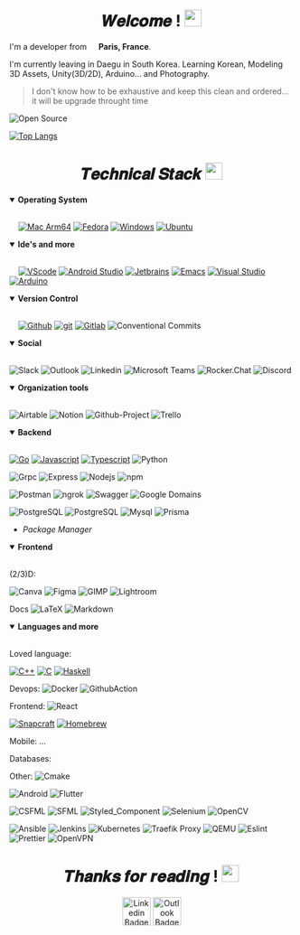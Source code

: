 <h1 align="center">𝑾𝒆𝒍𝒄𝒐𝒎𝒆 ! <img src="https://emojis.slackmojis.com/emojis/images/1531849430/4246/blob-sunglasses.gif?1531849430" width="30"/></h1>

I'm a developer from <img src="https://cdn-icons-png.flaticon.com/512/197/197560.png" width="13"/> **Paris, France**.

I'm currently leaving in Daegu in South Korea. Learning Korean, Modeling 3D Assets, Unity(3D/2D), Arduino... and Photography.

> I don't know how to be exhaustive and keep this clean and ordered... it will be upgrade throught time
 
<img src="https://badges.frapsoft.com/os/v2/open-source.svg?v=103" alt="Open Source"/>


<!-- ![ghchart](https://ghchart.rshah.org/perry-chouteau)-->

<!--![GitHub Stats](https://github-readme-stats.vercel.app/api?username=perry-chouteau&show_icons=true&theme=dark&disable_animations=true)-->
[![Top Langs](https://github-readme-stats.vercel.app/api/top-langs/?username=perry-chouteau&hide=cmake,makefile,html,css,scss,objective-c,perl&langs_count=10&layout=compact&theme=dark&disable_animations=true)](https://github.com/Perry-chouteau/Perry-chouteau)

<h1 align=center>𝑻𝒆𝒄𝒉𝒏𝒊𝒄𝒂𝒍 𝑺𝒕𝒂𝒄𝒌 <img src="https://emojis.slackmojis.com/emojis/images/1643514558/5570/confused_dog.gif?1643514558" width="30"/></h1>

<details open>
  <summary><b>Operating System</b></summary>
  <br/>

    [![Mac Arm64](https://img.shields.io/badge/-Mac%20Arm64-FFFFFF?style=flat&logo=apple&logoColor=black)](https://www.apple.com/uk/newsroom/2023/01/apple-unveils-m2-pro-and-m2-max-next-generation-chips-for-next-level-workflows)
[![Fedora](https://img.shields.io/badge/-Fedora-51A2DA?style=flat&logo=fedora&logoColor=white)](https://fedoraproject.org)
[![Windows](https://img.shields.io/badge/-Windows-0078D6?style=flat&logo=windows-11&logoColor=white)](https://en.wikipedia.org/wiki/Microsoft_Windows)
[![Ubuntu](https://img.shields.io/badge/-Ubuntu-E95420?style=flat&logo=ubuntu&logoColor=white)](https://en.wikipedia.org/wiki/Linux)

</details>

<details open>
  <summary><b>Ide's and more</b></summary>
  <br/>

    [![VScode](https://img.shields.io/badge/-VScode-007ACC?style=flat&logo=visual-studio-code&logoColor=white)](https://code.visualstudio.com/?wt.mc_id=DX_841432)
[![Android Studio](https://img.shields.io/badge/-Android_Studio-3DDC84?style=flat&logo=android-studio&logoColor=white)](https://developer.android.com/studio)
[![Jetbrains](https://img.shields.io/badge/-JetBrains-FFFFFF?style=flat&logo=jetbrains&logoColor=black)](https://www.jetbrains.com)
[![Emacs](https://img.shields.io/badge/-Emacs-7F5AB6?style=flat&logo=gnuemacs&logoColor=white)](https://www.jetbrains.com)
[![Visual Studio](https://img.shields.io/badge/-Visual_Studio-5C2D91?style=flat&logo=visual-studio&logoColor=white)](https://visualstudio.microsoft.com/#vs-section)
[![Arduino](https://img.shields.io/badge/-Arduino-00878F?style=flat&logo=arduino&logoColor=white)](https://visualstudio.microsoft.com/#vs-section)

</details>

<details open>
  <summary><b>Version Control</b></summary>
  <br/>

    [![Github](https://img.shields.io/badge/-Github-000000?style=flat&logo=github&logoColor=white)](https://github.com)
[![git](https://img.shields.io/badge/-Git-F05032?style=flat&logo=git&logoColor=white)](https://git-scm.com)
[![Gitlab](https://img.shields.io/badge/-Gitlab-FC6D26?style=flat&logo=gitlab&logoColor=white)](https://gitlab.com)
![Conventional Commits](https://img.shields.io/badge/-Conventional_Commits-FE5196?style=flat&logo=Conventional-Commits&logoColor=white)

</details>

<details open>
  <summary><b>Social</b></summary>
  <br/>

![Slack](https://img.shields.io/badge/-Slack-4A154B?style=flat&logo=slack&logoColor=white)
![Outlook](https://img.shields.io/badge/-Microsoft_Teams-6264A7?style=flat&logo=microsoftteams&logoColor=white)
![Linkedin](https://img.shields.io/badge/-Linkedin-0A66C2?style=flat&logo=linkedin&logoColor=white)
![Microsoft Teams](https://img.shields.io/badge/-Microsoft_Teams-6264A7?style=flat&logo=microsoftteams&logoColor=white) 
![Rocker.Chat](https://img.shields.io/badge/-Rocker.Chat-F5455C?style=flat&logo=rocket.chat&logoColor=white)
![Discord](https://img.shields.io/badge/-Discord-5865F2?style=flat&logo=discord&logoColor=white)

</details>

<details open>
  <summary><b>Organization tools</b></summary>
  <br/>

![Airtable](https://img.shields.io/badge/-Airtable-18BFFF?style=flat&logo=airtable&logoColor=white)
![Notion](https://img.shields.io/badge/-Notion-000000?style=flat&logo=notion&logoColor=white)
![Github-Project](https://img.shields.io/badge/-GithubProject-0052CC?style=flat&logo=trello&logoColor=white)
![Trello](https://img.shields.io/badge/-Trello-0052CC?style=flat&logo=trello&logoColor=white)

</details>

<details open>
  <summary><b>Backend</b></summary>
  <br/>

[![Go](https://img.shields.io/badge/-Go-00ADD8?style=flat&logo=go&logoColor=white)](https://go.dev)
[![Javascript](https://img.shields.io/badge/-Javascript-F7DF1E?style=flat&logo=javascript&logoColor=white)](https://www.typescriptlang.org)
[![Typescript](https://img.shields.io/badge/-Typescript-3178C6?style=flat&logo=typescript&logoColor=white)](https://www.typescriptlang.org)
![Python](https://img.shields.io/badge/-Python-3776AB?style=flat&logo=flutter&logoColor=white)

![Grpc](https://img.shields.io/badge/-Grpc-5ac5c5?style=flat&logo=trpc&logoColor=white)
![Express](https://img.shields.io/badge/-Express-000000?style=flat&logo=express&logoColor=white)
![Nodejs](https://img.shields.io/badge/-Nodejs-43853d?style=flat&logo=Node.js&logoColor=white)
![npm](https://img.shields.io/badge/-NPM-CC0C0C?style=flat&logo=npm&logoColor=white)

![Postman](https://img.shields.io/badge/-Postman-FF6C37?style=flat&logo=postman&logoColor=white)
![ngrok](https://img.shields.io/badge/-ngrok-1F1E37?style=flat&logo=ngrok&logoColor=white)
![Swagger](https://img.shields.io/badge/-Swagger-85EA2D?style=flat&logo=swagger&logoColor=white)
![Google Domains](https://img.shields.io/badge/-Google_Domains-4285F4?style=flat&logo=google-domains&logoColor=white)

![PostgreSQL](https://img.shields.io/badge/-PostgreSQL-4169E1?style=flat&logo=postgresql&logoColor=white)
![PostgreSQL](https://img.shields.io/badge/-PostgreSQL-4169E1?style=flat&logo=postgresql&logoColor=white)
![Mysql](https://img.shields.io/badge/-Mysql-4479A1?style=flat&logo=MySQL&logoColor=white)
![Prisma](https://img.shields.io/badge/-Prisma-white?style=flat&logo=prisma&logoColor=4169E1)

- *Package Manager*

</details>

<details open>
  <summary><b>Frontend</b></summary>
  <br/>
</details>

(2/3)D:

![Canva](https://img.shields.io/badge/-Canva-00C4CC?style=flat&logo=canva&logoColor=white)
![Figma](https://img.shields.io/badge/-Figma-F24E1E?style=flat&logo=figma&logoColor=white)
![GIMP](https://img.shields.io/badge/-GIMP-5C5543?style=flat&logo=gimp&logoColor=white)
![Lightroom](https://img.shields.io/badge/-Adobe_Lightroom-31A8FF?style=flat&logo=adobelightroom&logoColor=white)


Docs 
![LaTeX](https://img.shields.io/badge/-LaTeX-008080?style=flat&logo=latex&logoColor=white)
![Markdown](https://img.shields.io/badge/-Markdown-000000?style=flat&logo=markdown&logoColor=white)

</details>

<details open>
  <summary><b>Languages and more</b></summary>
  <br/>

Loved language:

[![C++](https://img.shields.io/badge/-C++-00599C?style=flat&logo=c%2B%2B&logoColor=white)](https://en.wikipedia.org/wiki/C%2B%2B)
[![C](https://img.shields.io/badge/-C-A8B9CC?style=flat&logo=c&logoColor=white)](https://en.wikipedia.org/wiki/C_(programming_language))
[![Haskell](https://img.shields.io/badge/-Haskell-5D4F85?style=flat&logo=haskell&logoColor=white)](https://www.haskell.org)

Devops:
![Docker](https://img.shields.io/badge/-Docker-46a2f1?style=flat&logo=docker&logoColor=white)
![GithubAction](https://img.shields.io/badge/-Github_Actions-2088FF?style=flat&logo=githubactions&logoColor=white)

Frontend:
![React](https://img.shields.io/badge/-React-45b8d8?style=flat&logo=react&logoColor=white)

[![Snapcraft](https://img.shields.io/badge/-Snapcraft-82BEA0?style=flat&logo=snapcraft&logoColor=white)](https://snapcraft.io)
[![Homebrew](https://img.shields.io/badge/-Homebrew-2E2A24?style=flat&logo=homebrew&logoColor=white)](https://brew.sh)

Mobile:
...

Databases:

Other:
![Cmake](https://img.shields.io/badge/-Cmake-064F8C?style=flat&logo=cmake&logoColor=white)


![Android](https://img.shields.io/badge/-Android-3DDC84?style=flat&logo=android&logoColor=white)
![Flutter](https://img.shields.io/badge/-Flutter-02569B?style=flat&logo=flutter&logoColor=white)

![CSFML](https://img.shields.io/badge/-CSFML-8CC445?style=flat&logo=SFML&logoColor=white)
![SFML](https://img.shields.io/badge/-SFML-8CC445?style=flat&logo=SFML&logoColor=white)
![Styled_Component](https://img.shields.io/badge/-Styled_Components-DB7093?style=flat&logo=styled-components&logoColor=white)
![Selenium](https://img.shields.io/badge/-Selenium-43B02A?style=flat&logo=selenium&logoColor=white)
![OpenCV](https://img.shields.io/badge/-OpenCV-5C3EE8?style=flat&logo=opencv&logoColor=white)

![Ansible](https://img.shields.io/badge/-Ansible-EE0000?style=flat&logo=ansible&logoColor=white)
![Jenkins](https://img.shields.io/badge/-Jenkins-D24939?style=flat&logo=jenkins&logoColor=white)
![Kubernetes](https://img.shields.io/badge/-Kubernetes-326CE5?style=flat&logo=kubernetes&logoColor=white)
![Traefik Proxy](https://img.shields.io/badge/-Traefik_Proxy-24A1C1?style=flat&logo=traefik-proxy&logoColor=white)
![QEMU](https://img.shields.io/badge/-QEMU-FF6600?style=flat&logo=qemu&logoColor=white)
![Eslint](https://img.shields.io/badge/-Eslint-8080F2?style=flat&logo=eslint&logoColor=white)
![Prettier](https://img.shields.io/badge/-Prettier-F7B93E?style=flat&logo=prettier&logoColor=white)
![OpenVPN](https://img.shields.io/badge/-OpenVPN-EA7E20?style=flat&logo=openvpn&logoColor=white)

</details>



<h1 align=center>𝑻𝒉𝒂𝒏𝒌𝒔 𝒇𝒐𝒓 𝒓𝒆𝒂𝒅𝒊𝒏𝒈 ! <img src="https://emojis.slackmojis.com/emojis/images/1643514872/8868/blob_cozy.png?1643514872" width="30"/></h1>

<div align=center>

<!--<a href="https://github.com/Perry-chouteau" ><img alt="Github Badge" src="https://img.shields.io/badge/-Github-black?style=flat&logo=Github&logoColor=blackwhite?link=https://github.com/Perry-chouteau" height="50"/></a>-->
<a href="https://www.linkedin.com/in/perry-chouteau-56292a206/" ><img alt="Linkedin Badge" src="https://img.shields.io/badge/-Linkedin-blue?style=flat&logo=Linkedin&logoColor=white&link=https://www.linkedin.com/in/perry-chouteau-56292a206/)" height="50"/></a>
<a href="mailto:perry.chouteau@epitech.eu" ><img alt="Outlook Badge" src="https://img.shields.io/badge/-Outlook-0078d4?style=flat&logo=MicrosoftOutlook&logoColor=blue?&link=mailto:perry.chouteau@epitech.eu)" height="50"/></a>

</div>
